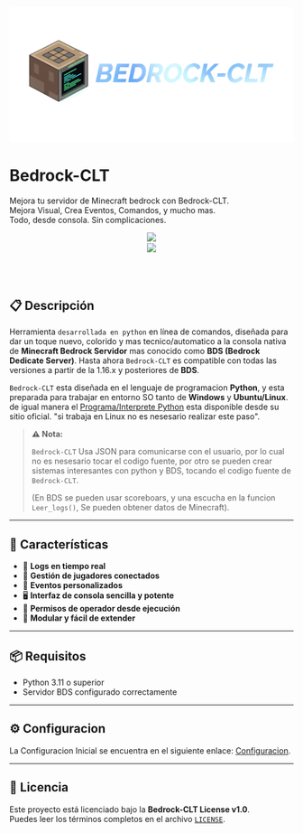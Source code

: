 ![Texto alternativo](recursos/Banner_Bedrock-CLT.png)

# Bedrock-CLT

Mejora tu servidor de Minecraft bedrock con Bedrock-CLT.  
Mejora Visual, Crea Eventos, Comandos, y mucho mas.  
Todo, desde consola. Sin complicaciones.

<p align="center">
  <a href="https://github.com/NesANTIME/Bedrock-CLT"><img src="https://img.shields.io/badge/Version Disponible-1.2 Oficial-0d7ea1?style=for-the-badge&&logo=gitlab&logoColor=white"></a><br>
  <a href="https://github.com/NesANTIME"> <img src="https://img.shields.io/badge/Desarrollador-Nesantime-brightgreen?style=for-the-badge&logo=github&logoColor=black"></a>
</p>

<br></br>

## 📋 Descripción
Herramienta `desarrollada en python` en línea de comandos, diseñada para dar un toque nuevo, colorido y mas tecnico/automatico a la consola nativa de **Minecraft Bedrock Servidor** mas conocido como **BDS (Bedrock Dedicate Server)**. Hasta ahora `Bedrock-CLT` es compatible con todas las versiones a partir de la 1.16.x y posteriores de **BDS**.

`Bedrock-CLT` esta diseñada en el lenguaje de programacion **Python**, y esta preparada para trabajar en entorno SO tanto de **Windows** y **Ubuntu/Linux**. de igual manera el <a href="https://www.python.org/downloads/">Programa/Interprete Python</a> esta disponible desde su sitio oficial. "si trabaja en Linux no es nesesario realizar este paso".


> **⚠️ Nota:** 
>
>`Bedrock-CLT` Usa JSON para comunicarse con el usuario, por lo cual no es nesesario tocar el codigo fuente, por otro se pueden crear sistemas interesantes con python y BDS, tocando el codigo fuente de `Bedrock-CLT`. 
>
>(En BDS se pueden usar scoreboars, y una escucha en la funcion `Leer_logs()`, Se pueden obtener datos de Minecraft).
>

---
## 🚀 Características

- 📜 **Logs en tiempo real**
- 👥 **Gestión de jugadores conectados**
- 🔔 **Eventos personalizados**
- 🖥️ **Interfaz de consola sencilla y potente**
- 🔐 **Permisos de operador desde ejecución**
- 🧩 **Modular y fácil de extender**

---

## 📦 Requisitos

- Python 3.11 o superior
- Servidor BDS configurado correctamente

---
## ⚙️ Configuracion
La Configuracion Inicial se encuentra en el siguiente enlace:
[Configuracion](https://nesantimeproyect.netlify.app/proyectos/v/bedrock-clt/documentacion).

---
## 📄 Licencia
Este proyecto está licenciado bajo la **Bedrock-CLT License v1.0**.  
Puedes leer los términos completos en el archivo [`LICENSE`](License.md).

